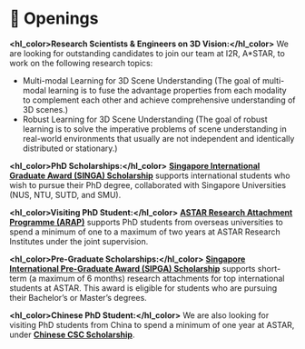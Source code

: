 # 📢 Openings
<b><hl_color>Research Scientists & Engineers on 3D Vision:</hl_color></b> 
We are looking for outstanding candidates to join our team at I2R, A\*STAR, to work on the following research topics:
- Multi-modal Learning for 3D Scene Understanding (The goal of multi-modal learning is to fuse the advantage properties from each modality to complement each other and achieve comprehensive understanding of 3D scenes.) 
- Robust Learning for 3D Scene Understanding (The goal of robust learning is to solve the imperative problems of scene understanding in real-world environments that usually are not independent and identically distributed or stationary.)  


<b><hl_color>PhD Scholarships:</hl_color></b> 
<a href="https://www.a-star.edu.sg/Scholarships/for-graduate-studies/singapore-international-graduate-award-singa"><b>Singapore International Graduate Award (SINGA) Scholarship</b></a> supports international students who wish to pursue their PhD degree, collaborated with Singapore Universities (NUS, NTU, SUTD, and SMU). 
				
<b><hl_color>Visiting PhD Student:</hl_color></b> 
<a href="https://www.a-star.edu.sg/Scholarships/for-graduate-studies/a-star-research-attachment-programme"><b>ASTAR Research Attachment Programme (ARAP)</b></a> supports PhD students from overseas universities to spend a minimum of one to a maximum of two years at ASTAR Research Institutes under the joint supervision.
	
<b><hl_color>Pre-Graduate Scholarships:</hl_color></b> 
<a href="https://www.a-star.edu.sg/Scholarships/for-undergraduate-studies/singapore-international-pre-graduate-award-sipga"><b>Singapore International Pre-Graduate Award (SIPGA) Scholarship</b></a> supports short-term (a maximum of 6 months) research attachments for top international students at ASTAR. This award is eligible for students who are pursuing their Bachelor’s or Master’s degrees. 

<b><hl_color>Chinese PhD Student:</hl_color></b> 
We are also looking for visiting PhD students from China to spend a minimum of one year at ASTAR, under <a href="https://www.csc.edu.cn/chuguo"><b>Chinese CSC Scholarship</b></a>. 
					
